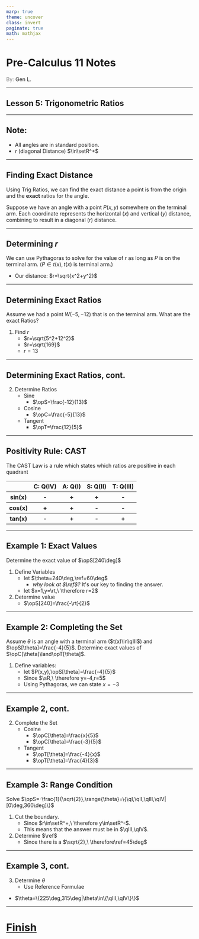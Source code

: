 ```yaml
---
marp: true
theme: uncover
class: invert
paginate: true
math: mathjax
---
```


$\newcommand{\deg}{^\circ}$

# <!--fit--> Pre-Calculus 11 Notes
<span style="color:grey">By:</span> Gen L.

<!--_footer: In partnership with Hyperion University, 2023-->

$\newcommand{\range}[1]{\mathcal{R}(#1)}$

---

$\newcommand{\opT}[1][\theta]{\mathcal{T}(#1)}$
$\newcommand{\opS}[1][\theta]{\mathcal{S}(#1)}$
$\newcommand{\opC}[1][\theta]{\mathcal{C}(#1)}$
$\newcommand{\ref}{\theta_\mathcal{R}}$

## Lesson 5: Trigonometric Ratios

$\newcommand{\qI}{\mathbb{Q}_\mathfrak{I}}$
$\newcommand{\qII}{\mathbb{Q}_\mathfrak{II}}$
$\newcommand{\qIII}{\mathbb{Q}_\mathfrak{III}}$
$\newcommand{\qIV}{\mathbb{Q}_\mathfrak{IV}}$

---

$\newcommand{\rt}{\sqrt{3}}$
$\newcommand{\setR}{\mathbb{R}}$
$\newcommand{\term}{t(x)}$
## Note:

* All angles are in standard position.
* $r$ (diagonal Distance) $\in\setR^+$
$\newcommand{\sR}[1][\theta]{\opS[#1]=\frac{y}{r}}$
$\newcommand{\cR}[1][\theta]{\opC[#1]=\frac{x}{r}}$
$\newcommand{\tR}[1][\theta]{\opT[#1]=\frac{y}{x}}$

---

## Finding Exact Distance

Using Trig Ratios, we can find the exact distance a point is from the origin and the **exact** ratios for the angle.

Suppose we have an angle with a point $P(x,y)$ somewhere on the terminal arm. Each coordinate represents the horizontal ($x$) and vertical ($y$) distance, combining to result in a diagonal ($r$) distance.

---

## Determining $r$

We can use Pythagoras to solve for the value of $r$ as long as $P$ is on the terminal arm. ($P\in t(x), t(x)$ is terminal arm.)

* Our distance: $r=\sqrt{x^2+y^2}$

---

## Determining Exact Ratios

Assume we had a point $W(-5,-12)$ that is on the terminal arm. What are the exact Ratios?

1) Find $r$
    * $r=\sqrt{5^2+12^2}$
    * $r=\sqrt{169}$
    * $r=13$

---

## Determining Exact Ratios, cont.

2) Determine Ratios
    * Sine
        * $\opS=\frac{-12}{13}$
    * Cosine
        * $\opC=\frac{-5}{13}$
    * Tangent
        * $\opT=\frac{12}{5}$
    
---

## Positivity Rule: CAST

The CAST Law is a rule which states which ratios are positive in each quadrant

<table>
    <tr>
        <th></th>
        <th>C: Q(IV)</th>
        <th>A: Q(I)</th>
        <th>S: Q(II)</th>
        <th>T: Q(III)</th>
    </tr>
    <tr>
        <th>sin(x)</th>
        <th>-</th>
        <th>+</th>
        <th>+</th>
        <th>-</th>
    </tr>
    <tr>
        <th>cos(x)</th>
        <th>+</th>
        <th>+</th>
        <th>-</th>
        <th>-</th>
    </tr>
    <tr>
        <th>tan(x)</th>
        <th>-</th>
        <th>+</th>
        <th>-</th>
        <th>+</th>
    </tr>
</table>

---

## Example 1: Exact Values

Determine the exact value of $\opS[240\deg]$

1) Define Variables
    * let $\theta=240\deg,\ref=60\deg$
        * *why look at $\ref$?* It's our key to finding the answer.
    * let $x=1,y=\rt,\  \therefore r=2$
2) Determine value
    * $\opS[240]=\frac{-\rt}{2}$

---

## Example 2: Completing the Set

Assume $\theta$ is an angle with a terminal arm ($t(x)\in\qIII$) and $\opS[\theta]=\frac{-4}{5}$. Determine exact values of $\opC[\theta]\land\opT[\theta]$.

1) Define variables:
    * let $P(x,y),\opS[\theta]=\frac{-4}{5}$
    * Since $\sR,\ \therefore y=-4,r=5$
    * Using Pythagoras, we can state $x=-3$
---

## Example 2, cont.

2) Complete the Set
    * Cosine
        * $\opC[\theta]=\frac{x}{5}$
        * $\opC[\theta]=\frac{-3}{5}$
    * Tangent
        * $\opT[\theta]=\frac{-4}{x}$
        * $\opT[\theta]=\frac{4}{3}$

---

## Example 3: Range Condition

Solve $\opS=-\frac{1}{\sqrt{2}},\range{\theta}=\{\qI,\qII,\qIII,\qIV|[0\deg,360\deg]\}$
1) Cut the boundary.
    * Since $r\in\setR^+,\ \therefore y\in\setR^-$.
    * This means that the answer must be in $\qIII,\qIV$.
2) Determine $\ref$
    * Since there is a $\sqrt{2},\ \therefore\ref=45\deg$

---

## Example 3, cont.
3) Determine $\theta$
    * Use Reference Formulae
* $\theta=\{225\deg,315\deg|\theta\in\{\qIII,\qIV\}\}$

---

# [Finish <i class="fa-solid fa-flag-checkered"></i>](https://hyperionu.github.io/Nota-Set)

<link rel="stylesheet" href="https://cdnjs.cloudflare.com/ajax/libs/font-awesome/6.3.0/css/all.min.css">